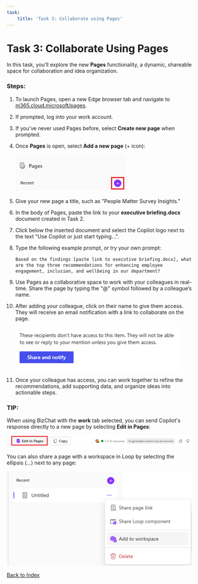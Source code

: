```yaml
---
task:
    title: 'Task 3: Collaborate using Pages'
---
```


# Task 3: Collaborate Using Pages

In this task, you’ll explore the new **Pages** functionality, a dynamic, shareable space for collaboration and idea organization.

### Steps:

1. To launch Pages, open a new Edge browser tab and navigate to <a href="https://m365.cloud.microsoft/pages/" target="_blank">m365.cloud.microsoft/pages</a>.

1. If prompted, log into your work account.

1. If you've never used Pages before, select **Create new page** when prompted. 

1. Once **Pages** is open, select **Add a new page** (+ icon):

    ![Screenshot showing add new page.](../Media/add-new-page.png)

1. Give your new page a title, such as "People Matter Survey Insights."

1. In the body of Pages, paste the link to your **executive briefing.docx** document created in Task 2.

1. Click below the inserted document and select the Copilot logo next to the text "Use Copilot or just start typing...".

1. Type the following example prompt, or try your own prompt:

    ```text
    Based on the findings [paste link to executive briefing.docx], what are the top three recommendations for enhancing employee engagement, inclusion, and wellbeing in our department?
    ```

1. Use Pages as a collaborative space to work with your colleagues in real-time. Share the page by typing the "@" symbol followed by a colleague’s name.

1. After adding your colleague, click on their name to give them access. They will receive an email notification with a link to collaborate on the page.

    ![Screenshot showing share and notify in pages.](../Media/share.png)

1. Once your colleague has access, you can work together to refine the recommendations, add supporting data, and organize ideas into actionable steps.

### **TIP**:
 When using BizChat with the **work** tab selected, you can send Copilot's response directly to a new page by selecting **Edit in Pages**:

![Screenshot showing edit in pages within bizchat.](../Media/edit-in-pages.png)

You can also share a page with a workspace in Loop by selecting the ellipsis (...) next to any page:

![Screenshot showing add to workspace.](../Media/add-to-workspace.png)

[Back to Index](https://microsoftlearning.github.io/Microsoft-365-Copilot-Immersion-Experience/)
